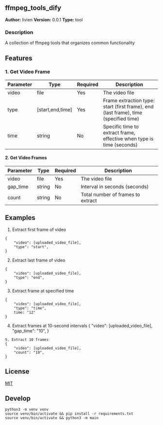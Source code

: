 ## ffmpeg_tools_dify

**Author:** livien
**Version:** 0.0.1
**Type:** tool

### Description
A collection of ffmpeg tools that organizes common functionality


## Features
### 1. Get Video Frame
| Parameter | Type | Required | Description |
|-----------|------|----------|-------------|
| video | file | Yes | The video file |
| type | [start,end,time] | Yes | Frame extraction type: start (first frame), end (last frame), time (specified time) |
| time | string | No | Specific time to extract frame, effective when type is time (seconds) |


#### 2. Get Video Frames

| Parameter | Type | Required | Description |
|-----------|------|----------|-------------|
| video | file | Yes | The video file |
| gap_time | string | No | Interval in seconds (seconds) |
| count | string | No | Total number of frames to extract |


## Examples
1. Extract first frame of video
```
{
    "video": [uploaded_video_file],
    "type": "start",
}
```
2. Extract last frame of video
```
{
    "video": [uploaded_video_file],
    "type": "end",
}
```
3. Extract frame at specified time
```
{
    "video": [uploaded_video_file],
    "type": "time",
    time: "12"
}
```
4. Extract frames at 10-second intervals
{
    "video": [uploaded_video_file],
    "gap_time": "10",
}
```
5. Extract 10 frames
{
    "video": [uploaded_video_file],
    "count": "10",
}
```


## License

[MIT](./LICENSE)

## Develop
```
python3 -m venv venv
source venv/bin/activate && pip install -r requirements.txt
source venv/bin/activate && python3 -m main
```